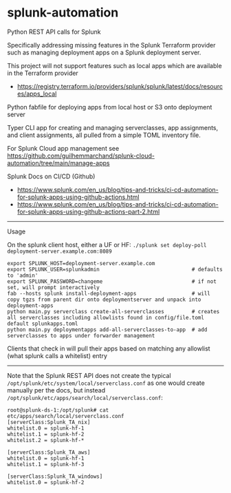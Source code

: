 # splunk-automation
Python REST API calls for Splunk

Specifically addressing missing features in the Splunk Terraform provider such as managing deployment apps on a Splunk deployment server.  

This project will not support features such as local apps which are available in the Terraform provider

* https://registry.terraform.io/providers/splunk/splunk/latest/docs/resources/apps_local

Python fabfile for deploying apps from local host or S3 onto deployment server

Typer CLI app for creating and managing serverclasses, app assignments, and client assignments, all pulled from a simple TOML inventory file.

For Splunk Cloud app management see https://github.com/guilhemmarchand/splunk-cloud-automation/tree/main/manage-apps

Splunk Docs on CI/CD (Github) 
* https://www.splunk.com/en_us/blog/tips-and-tricks/ci-cd-automation-for-splunk-apps-using-github-actions.html
* https://www.splunk.com/en_us/blog/tips-and-tricks/ci-cd-automation-for-splunk-apps-using-github-actions-part-2.html

***

Usage

On the splunk client host, either a UF or HF: `./splunk set deploy-poll deployment-server.example.com:8089`

```
export SPLUNK_HOST=deployment-server.example.com
export SPLUNK_USER=splunkadmin                              # defaults to 'admin'
export SPLUNK_PASSWORD=changeme                             # if not set, will prompt interactively
fab --hosts splunk install-deployment-apps                  # will copy tgzs from parent dir onto deploymentserver and unpack into deployment-apps
python main.py serverclass create-all-serverclasses         # creates all serverclasses including allowlists found in config/file.toml default splunkapps.toml
python main.py deploymentapps add-all-serverclasses-to-app  # add serverclasses to apps under forwarder management
```
Clients that check in will pull their apps based on matching any allowlist (what splunk calls a whitelist) entry

***

Note that the Splunk REST API does not create the typical `/opt/splunk/etc/system/local/serverclass.conf` as one would create manually per the docs, but instead `/opt/splunk/etc/apps/search/local/serverclass.conf`:

```
root@splunk-ds-1:/opt/splunk# cat etc/apps/search/local/serverclass.conf 
[serverClass:Splunk_TA_nix]
whitelist.0 = splunk-hf-1
whitelist.1 = splunk-hf-2
whitelist.2 = splunk-hf-*

[serverClass:Splunk_TA_aws]
whitelist.0 = splunk-hf-1
whitelist.1 = splunk-hf-3

[serverClass:Splunk_TA_windows]
whitelist.0 = splunk-hf-2
```

